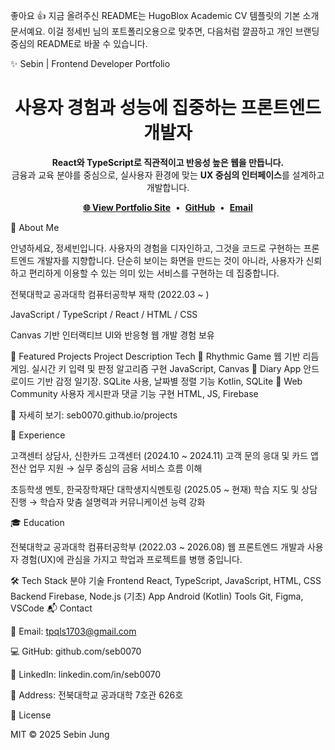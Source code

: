 좋아요 👍
지금 올려주신 README는 HugoBlox Academic CV 템플릿의 기본 소개 문서예요.
이걸 정세빈 님의 포트폴리오용으로 맞추면, 다음처럼 깔끔하고 개인 브랜딩 중심의 README로 바꿀 수 있습니다.

✨ Sebin | Frontend Developer Portfolio

<h1 align="center">사용자 경험과 성능에 집중하는 프론트엔드 개발자</h1> <p align="center"> <strong>React와 TypeScript로 직관적이고 반응성 높은 웹을 만듭니다.</strong><br/> 금융과 교육 분야를 중심으로, 실사용자 환경에 맞는 <b>UX 중심의 인터페이스</b>를 설계하고 개발합니다. </p> <p align="center"> <a href="https://seb0070.github.io"><b>🌐 View Portfolio Site</b></a> &nbsp;•&nbsp; <a href="https://github.com/seb0070"><b>GitHub</b></a> &nbsp;•&nbsp; <a href="mailto:tpqls1703@gmail.com"><b>Email</b></a> </p>
👋 About Me

안녕하세요, 정세빈입니다.
사용자의 경험을 디자인하고, 그것을 코드로 구현하는 프론트엔드 개발자를 지향합니다.
단순히 보이는 화면을 만드는 것이 아니라,
사용자가 신뢰하고 편리하게 이용할 수 있는 의미 있는 서비스를 구현하는 데 집중합니다.

전북대학교 공과대학 컴퓨터공학부 재학 (2022.03 ~ )

JavaScript / TypeScript / React / HTML / CSS

Canvas 기반 인터랙티브 UI와 반응형 웹 개발 경험 보유

🧩 Featured Projects
Project Description Tech
🎵 Rhythmic Game 웹 기반 리듬 게임. 실시간 키 입력 및 판정 알고리즘 구현 JavaScript, Canvas
📱 Diary App 안드로이드 기반 감정 일기장. SQLite 사용, 날짜별 정렬 기능 Kotlin, SQLite
💬 Web Community 사용자 게시판과 댓글 기능 구현 HTML, JS, Firebase

🔗 자세히 보기: seb0070.github.io/projects

🧠 Experience

고객센터 상담사, 신한카드 고객센터 (2024.10 ~ 2024.11)
고객 문의 응대 및 카드 앱 전산 업무 지원
→ 실무 중심의 금융 서비스 흐름 이해

초등학생 멘토, 한국장학재단 대학생지식멘토링 (2025.05 ~ 현재)
학습 지도 및 상담 진행
→ 학습자 맞춤 설명력과 커뮤니케이션 능력 강화

🎓 Education

전북대학교 공과대학 컴퓨터공학부 (2022.03 ~ 2026.08)
웹 프론트엔드 개발과 사용자 경험(UX)에 관심을 가지고 학업과 프로젝트를 병행 중입니다.

🛠 Tech Stack
분야 기술
Frontend React, TypeScript, JavaScript, HTML, CSS
Backend Firebase, Node.js (기초)
App Android (Kotlin)
Tools Git, Figma, VSCode
📬 Contact

📧 Email: tpqls1703@gmail.com

💻 GitHub: github.com/seb0070

💼 LinkedIn: linkedin.com/in/seb0070

🏫 Address: 전북대학교 공과대학 7호관 626호

🧾 License

MIT © 2025 Sebin Jung
